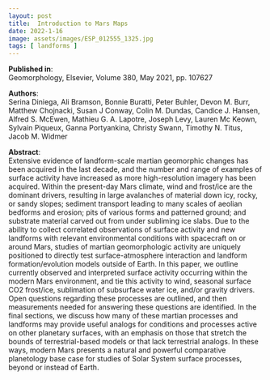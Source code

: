```yaml
---
layout: post
title:  Introduction to Mars Maps
date: 2022-1-16
image: assets/images/ESP_012555_1325.jpg
tags: [ landforms ]
---
```


**Published in**:  
Geomorphology, Elsevier, Volume 380, May 2021, pp. 107627

**Authors**:  
Serina Diniega, Ali Bramson, Bonnie Buratti, Peter Buhler, Devon M. Burr, Matthew Chojnacki, Susan J Conway, Colin M. Dundas, Candice J. Hansen, Alfred S. McEwen, Mathieu G. A. Lapotre, Joseph Levy, Lauren Mc Keown, Sylvain Piqueux, Ganna Portyankina, Christy Swann, Timothy N. Titus, Jacob M. Widmer

**Abstract**:  
Extensive evidence of landform-scale martian geomorphic changes has been acquired in the last decade, and the number and range of examples of surface activity have increased as more high-resolution imagery has been acquired. Within the present-day Mars climate, wind and frost/ice are the dominant drivers, resulting in large avalanches of material down icy, rocky, or sandy slopes; sediment transport leading to many scales of aeolian bedforms and erosion; pits of various forms and patterned ground; and substrate material carved out from under subliming ice slabs. Due to the ability to collect correlated observations of surface activity and new landforms with relevant environmental conditions with spacecraft on or around Mars, studies of martian geomorphologic activity are uniquely positioned to directly test surface-atmosphere interaction and landform formation/evolution models outside of Earth. In this paper, we outline currently observed and interpreted surface activity occurring within the modern Mars environment, and tie this activity to wind, seasonal surface CO2 frost/ice, sublimation of subsurface water ice, and/or gravity drivers. Open questions regarding these processes are outlined, and then measurements needed for answering these questions are identified. In the final sections, we discuss how many of these martian processes and landforms may provide useful analogs for conditions and processes active on other planetary surfaces, with an emphasis on those that stretch the bounds of terrestrial-based models or that lack terrestrial analogs. In these ways, modern Mars presents a natural and powerful comparative planetology base case for studies of Solar System surface processes, beyond or instead of Earth.